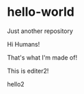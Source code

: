 # hello-world
Just another repository

Hi Humans!

That's what I'm made of!

This is editer2!

hello2
